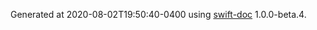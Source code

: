 Generated at 2020-08-02T19:​50:​40-0400 using [swift-doc](https:​//github.com/SwiftDocOrg/swift-doc) 1.0.0-beta.4.
